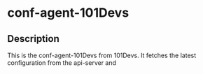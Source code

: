 # conf-agent-101Devs

## Description
This is the conf-agent-101Devs from 101Devs. It fetches the latest configuration from the api-server and 